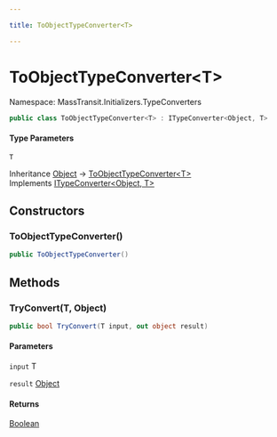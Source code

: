 ```yaml
---

title: ToObjectTypeConverter<T>

---
```


# ToObjectTypeConverter\<T\>

Namespace: MassTransit.Initializers.TypeConverters

```csharp
public class ToObjectTypeConverter<T> : ITypeConverter<Object, T>
```

#### Type Parameters

`T`<br/>

Inheritance [Object](https://learn.microsoft.com/en-us/dotnet/api/system.object) → [ToObjectTypeConverter\<T\>](../masstransit-initializers-typeconverters/toobjecttypeconverter-1)<br/>
Implements [ITypeConverter\<Object, T\>](../masstransit-initializers/itypeconverter-2)

## Constructors

### **ToObjectTypeConverter()**

```csharp
public ToObjectTypeConverter()
```

## Methods

### **TryConvert(T, Object)**

```csharp
public bool TryConvert(T input, out object result)
```

#### Parameters

`input` T<br/>

`result` [Object](https://learn.microsoft.com/en-us/dotnet/api/system.object)<br/>

#### Returns

[Boolean](https://learn.microsoft.com/en-us/dotnet/api/system.boolean)<br/>
